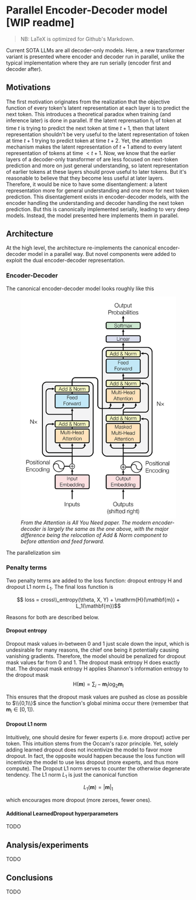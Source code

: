 # Parallel Encoder-Decoder model [WIP readme]
> NB: LaTeX is optimized for Github's Markdown. 

Current SOTA LLMs are all decoder-only models. Here, a new transformer variant is presented where encoder and decoder run in parallel, unlike the typical implementation where they are run serially (encoder first and decoder after). 

## Motivations

The first motivation originates from the realization that the objective function of every token's latent representation at each layer is to predict the next token. This introduces a theoretical paradox when training (and inference later) is done in parallel. If the latent reprensation ${h_l}$ of token at time ${t}$ is trying to predict the next token at time ${t+1}$, then that latent representation shouldn't be very useful to the latent representation of token at time ${t+1}$ trying to predict token at time ${t+2}$. Yet, the attention mechanism makes the latent representation of ${t+1}$ attend to every latent representation of tokens at time $<{t+1}$. Now, we know that the earlier layers of a decoder-only transformer of are less focused on next-token prediction and more on just general understanding, so latent representation of earlier tokens at these layers should prove useful to later tokens. But it's reasonable to believe that they become less useful at later layers. Therefore, it would be nice to have some disentanglement: a latent representation more for general understanding and one more for next token prediction. This disentaglement exists in encoder-decoder models, with the encoder handling the understanding and decoder handling the next token prediction. But this is canonically implemented serially, leading to very deep models. Instead, the model presented here implements them in parallel.

## Architecture

At the high level, the architecture re-implements the canonical encoder-decoder model in a parallel way. But novel components were added to exploit the dual encoder-decoder representation.

### Encoder-Decoder

The canonical encoder-decoder model looks roughly like this

<figure>
    <img src="assets/diagram.png"
         alt="diagram">
    <figcaption><em>From the Attention is All You Need paper. The modern encoder-decoder is largely the same as the one above, with the major difference being the relocation of Add & Norm component to before attention and feed forward.</em></figcaption>
</figure>

The parallelization sim

### Penalty terms

Two penalty terms are added to the loss function: dropout entropy $\mathrm{H}$ and dropout L1 norm ${L_1}$. The final loss function is

$$ loss = cross\\_entropy(\theta, X, Y) + \mathrm{H}(\mathbf{m}) + L_1(\mathbf{m})$$

Reasons for both are described below.

#### Dropout entropy

Dropout mask values in-between 0 and 1 just scale down the input, which is undesirable for many reasons, the chief one being it potentially causing vanishing gradients. Therefore, the model should be penalized for dropout mask values far from 0 and 1. The dropout mask entropy $\mathrm{H}$ does exactly that. The dropout mask entropy $\mathrm{H}$ applies Shannon's information entropy to the dropout mask
$$\mathrm{H}(\mathbf{m}) =  \sum_{i}-\mathbf{m}_i\log_2\mathbf{m}_i $$

This ensures that the dropout mask values are pushed as close as possible to $\\{0,1\\}$ since the function's global minima occur there (remember that $\mathbf{m}_i \in [0,1]$).

#### Dropout L1 norm

Intuitively, one should desire for fewer experts (i.e. more dropout) active per token. This intuition stems from the Occam's razor principle. Yet, solely adding learned dropout does not incentivize the model to favor more dropout. In fact, the opposite would happen because the loss function will incentivize the model to use less dropout (more experts, and thus more compute). The Dropout L1 norm serves to counter the otherwise degenerate tendency. The L1 norm ${L_1}$ is just the canonical function

$$ L_1(\mathbf{m}) = |\mathbf{m}|_1$$

which encourages more dropout (more zeroes, fewer ones).

#### Additional LearnedDropout hyperparameters

TODO

## Analysis/experiments

TODO

## Conclusions

TODO